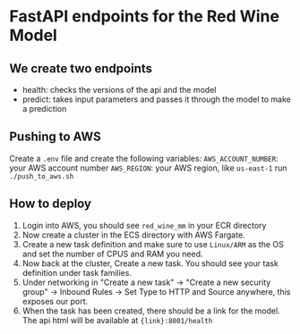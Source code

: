 # FastAPI endpoints for the Red Wine Model 

## We create two endpoints 
 - health: checks the versions of the api and the model 
 - predict: takes input parameters and passes it through the model to make a prediction

## Pushing to AWS
Create a `.env` file and create the following variables:
`AWS_ACCOUNT_NUMBER`: your AWS account number 
`AWS_REGION`: your AWS region, like `us-east-1`
run `./push_to_aws.sh`

## How to deploy
1. Login into AWS, you should see `red_wine_mm` in your ECR directory
2. Now create a cluster in the ECS directory with AWS Fargate.
3. Create a new task definition and make sure to use `Linux/ARM` as the OS and set the number of CPUS and RAM you need. 
4. Now back at the cluster, Create a new task. You should see your task definition under task families. 
5. Under networking in "Create a new task" -> "Create a new security group" -> Inbound Rules -> Set Type to HTTP and Source anywhere, this exposes our port. 
6. When the task has been created, there should be a link for the model. The api html will be available at `{link}:8001/health`


